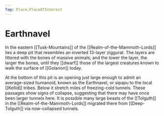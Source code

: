 ```yaml
---
Tag: Place,PlaceOfInterest
---
```

# Earthnavel
In the eastern [[Tusk-Mountains]] of the [[Realm-of-the-Mammoth-Lords]] lies a deep pit that resembles an inverted 13-layer ziggurat. The layers are littered with the bones of massive animals; and the lower the layer, the larger the bones, until they [[dwarf]] those of the largest creatures known to walk the surface of [[Golarion]] today.

At the bottom of this pit is an opening just large enough to admit an average-sized humanoid, known as the Earthnavel, or sipapu to the local [[Kellid]] tribes. Below it stretch miles of freezing-cold tunnels. These passages show signs of collapse, suggesting that there may have once been larger tunnels here. It is possible many large beasts of the [[Tolguth]] in the [[Realm-of-the-Mammoth-Lords]] migrated there from [[Deep-Tolguth]] via now-collapsed tunnels.